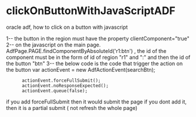 # clickOnButtonWithJavaScriptADF
oracle adf, how to click on a button with javascript

1-- the button in the region must have the property clientComponent="true"
2-- on the javascript on the main page.  AdfPage.PAGE.findComponentByAbsoluteId('r1:btn') , the id of the component must be in the form of id of region "r1" and ":" and then 
    the id of the button "btn"
3-- the below code is the code that trigger the action on the button 
        var actionEvent = new AdfActionEvent(searchBtn);
         
          actionEvent.forceFullSubmit();
          actionEvent.noResponseExpected();
          actionEvent.queue(false);
          
if you add forceFullSubmit then it would submit the page if you dont add it, then it is a partial submit ( not refresh the whole page)
